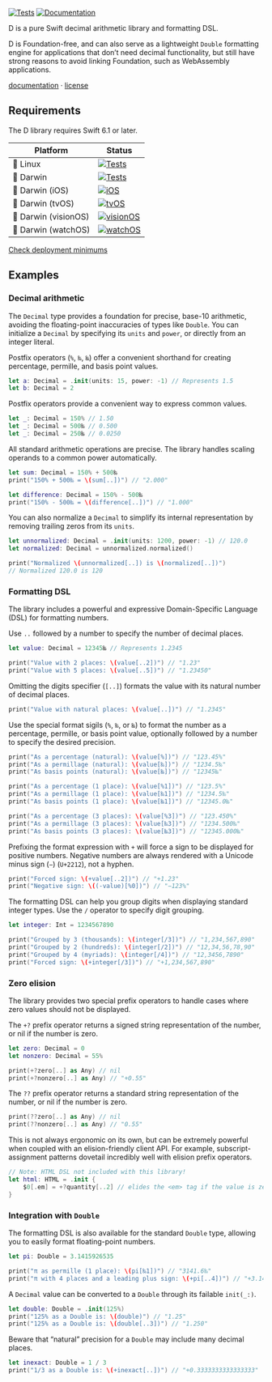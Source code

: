 [![Tests](https://github.com/tayloraswift/d/actions/workflows/Tests.yml/badge.svg)](https://github.com/tayloraswift/d/actions/workflows/Tests.yml)
[![Documentation](https://github.com/tayloraswift/d/actions/workflows/Documentation.yml/badge.svg)](https://github.com/tayloraswift/d/actions/workflows/Documentation.yml)

D is a pure Swift decimal arithmetic library and formatting DSL.

D is Foundation-free, and can also serve as a lightweight `Double` formatting engine for applications that don’t need decimal functionality, but still have strong reasons to avoid linking Foundation, such as WebAssembly applications.

[documentation](https://swiftinit.org/docs/d) ·
[license](LICENSE)


## Requirements

The D library requires Swift 6.1 or later.


| Platform | Status |
| -------- | ------ |
| 🐧 Linux | [![Tests](https://github.com/tayloraswift/d/actions/workflows/Tests.yml/badge.svg)](https://github.com/tayloraswift/d/actions/workflows/Tests.yml) |
| 🍏 Darwin | [![Tests](https://github.com/tayloraswift/d/actions/workflows/Tests.yml/badge.svg)](https://github.com/tayloraswift/d/actions/workflows/Tests.yml) |
| 🍏 Darwin (iOS) | [![iOS](https://github.com/tayloraswift/d/actions/workflows/iOS.yml/badge.svg)](https://github.com/tayloraswift/d/actions/workflows/iOS.yml) |
| 🍏 Darwin (tvOS) | [![tvOS](https://github.com/tayloraswift/d/actions/workflows/tvOS.yml/badge.svg)](https://github.com/tayloraswift/d/actions/workflows/tvOS.yml) |
| 🍏 Darwin (visionOS) | [![visionOS](https://github.com/tayloraswift/d/actions/workflows/visionOS.yml/badge.svg)](https://github.com/tayloraswift/d/actions/workflows/visionOS.yml) |
| 🍏 Darwin (watchOS) | [![watchOS](https://github.com/tayloraswift/d/actions/workflows/watchOS.yml/badge.svg)](https://github.com/tayloraswift/d/actions/workflows/watchOS.yml) |


[Check deployment minimums](https://swiftinit.org/docs/d#ss:platform-requirements)


## Examples

### Decimal arithmetic

The ``Decimal`` type provides a foundation for precise, base-10 arithmetic, avoiding the floating-point inaccuracies of types like ``Double``. You can initialize a ``Decimal`` by specifying its `units` and `power`, or directly from an integer literal.

Postfix operators (`%`, `‰`, `‱`) offer a convenient shorthand for creating percentage, permille, and basis point values.

```swift
let a: Decimal = .init(units: 15, power: -1) // Represents 1.5
let b: Decimal = 2
```

Postfix operators provide a convenient way to express common values.

```swift
let _: Decimal = 150% // 1.50
let _: Decimal = 500‰ // 0.500
let _: Decimal = 250‱ // 0.0250
```

All standard arithmetic operations are precise. The library handles scaling operands to a common power automatically.

```swift
let sum: Decimal = 150% + 500‰
print("150% + 500‰ = \(sum[..])") // "2.000"

let difference: Decimal = 150% - 500‰
print("150% - 500‰ = \(difference[..])") // "1.000"
```

You can also normalize a ``Decimal`` to simplify its internal representation by removing trailing zeros from its `units`.

```swift
let unnormalized: Decimal = .init(units: 1200, power: -1) // 120.0
let normalized: Decimal = unnormalized.normalized()

print("Normalized \(unnormalized[..]) is \(normalized[..])")
// Normalized 120.0 is 120
```


### Formatting DSL

The library includes a powerful and expressive Domain-Specific Language (DSL) for formatting numbers.

Use `..` followed by a number to specify the number of decimal places.

```swift
let value: Decimal = 12345‱ // Represents 1.2345

print("Value with 2 places: \(value[..2])") // "1.23"
print("Value with 5 places: \(value[..5])") // "1.23450"
```

Omitting the digits specifier (`[..]`) formats the value with its natural number of decimal places.

```swift
print("Value with natural places: \(value[..])") // "1.2345"
```

Use the special format sigils (`%`, `‰`, or `‱`) to format the number as a percentage, permille, or basis point value, optionally followed by a number to specify the desired precision.

```swift
print("As a percentage (natural): \(value[%])") // "123.45%"
print("As a permillage (natural): \(value[‰])") // "1234.5‰"
print("As basis points (natural): \(value[‱])") // "12345‱"

print("As a percentage (1 place): \(value[%1])") // "123.5%"
print("As a permillage (1 place): \(value[‰1])") // "1234.5‰"
print("As basis points (1 place): \(value[‱1])") // "12345.0‱"

print("As a percentage (3 places): \(value[%3])") // "123.450%"
print("As a permillage (3 places): \(value[‰3])") // "1234.500‰"
print("As basis points (3 places): \(value[‱3])") // "12345.000‱"
```

Prefixing the format expression with `+` will force a sign to be displayed for positive numbers. Negative numbers are always rendered with a Unicode minus sign (`−`) (`U+2212`), not a hyphen.

```swift
print("Forced sign: \(+value[..2])") // "+1.23"
print("Negative sign: \((-value)[%0])") // "−123%"
```

The formatting DSL can help you group digits when displaying standard integer types. Use the `/` operator to specify digit grouping.

```swift
let integer: Int = 1234567890

print("Grouped by 3 (thousands): \(integer[/3])") // "1,234,567,890"
print("Grouped by 2 (hundreds): \(integer[/2])") // "12,34,56,78,90"
print("Grouped by 4 (myriads): \(integer[/4])") // "12,3456,7890"
print("Forced sign: \(+integer[/3])") // "+1,234,567,890"
```


### Zero elision

The library provides two special prefix operators to handle cases where zero values should not be displayed.

The `+?` prefix operator returns a signed string representation of the number, or nil if the number is zero.

```swift
let zero: Decimal = 0
let nonzero: Decimal = 55%

print(+?zero[..] as Any) // nil
print(+?nonzero[..] as Any) // "+0.55"
```

The `??` prefix operator returns a standard string representation of the number, or nil if the number is zero.

```swift
print(??zero[..] as Any) // nil
print(??nonzero[..] as Any) // "0.55"
```

This is not always ergonomic on its own, but can be extremely powerful when coupled with an elision-friendly client API. For example, subscript-assignment patterns dovetail incredibly well with elision prefix operators.

```swift
// Note: HTML DSL not included with this library!
let html: HTML = .init {
    $0[.em] = +?quantity[..2] // elides the <em> tag if the value is zero
}
```


### Integration with `Double`

The formatting DSL is also available for the standard ``Double`` type, allowing you to easily format floating-point numbers.

```swift
let pi: Double = 3.1415926535

print("π as permille (1 place): \(pi[‰1])") // "3141.6‰"
print("π with 4 places and a leading plus sign: \(+pi[..4])") // "+3.1416"
```

A ``Decimal`` value can be converted to a ``Double`` through its failable `init(_:)`.

```swift
let double: Double = .init(125%)
print("125% as a Double is: \(double)") // "1.25"
print("125% as a Double is: \(double[..3])") // "1.250"
```

Beware that “natural” precision for a ``Double`` may include many decimal places.

```swift
let inexact: Double = 1 / 3
print("1/3 as a Double is: \(+inexact[..])") // "+0.3333333333333333"
```
